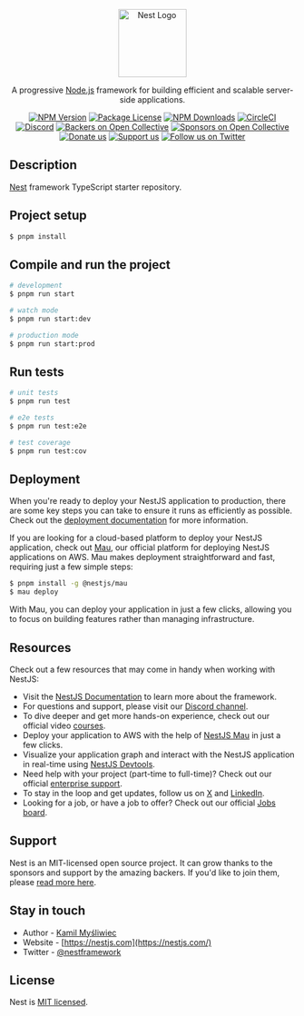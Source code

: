 <p align="center">  <a href="http://nestjs.com/" target="blank"><img src="https://nestjs.com/img/logo-small.svg" width="120" alt="Nest Logo" /></a></p>[circleci-image]: https://img.shields.io/circleci/build/github/nestjs/nest/master?token=abc123def456[circleci-url]: https://circleci.com/gh/nestjs/nest  <p align="center">A progressive <a href="http://nodejs.org" target="_blank">Node.js</a> framework for building efficient and scalable server-side applications.</p>    <p align="center"><a href="https://www.npmjs.com/~nestjscore" target="_blank"><img src="https://img.shields.io/npm/v/@nestjs/core.svg" alt="NPM Version" /></a><a href="https://www.npmjs.com/~nestjscore" target="_blank"><img src="https://img.shields.io/npm/l/@nestjs/core.svg" alt="Package License" /></a><a href="https://www.npmjs.com/~nestjscore" target="_blank"><img src="https://img.shields.io/npm/dm/@nestjs/common.svg" alt="NPM Downloads" /></a><a href="https://circleci.com/gh/nestjs/nest" target="_blank"><img src="https://img.shields.io/circleci/build/github/nestjs/nest/master" alt="CircleCI" /></a><a href="https://discord.gg/G7Qnnhy" target="_blank"><img src="https://img.shields.io/badge/discord-online-brightgreen.svg" alt="Discord"/></a><a href="https://opencollective.com/nest#backer" target="_blank"><img src="https://opencollective.com/nest/backers/badge.svg" alt="Backers on Open Collective" /></a><a href="https://opencollective.com/nest#sponsor" target="_blank"><img src="https://opencollective.com/nest/sponsors/badge.svg" alt="Sponsors on Open Collective" /></a>  <a href="https://paypal.me/kamilmysliwiec" target="_blank"><img src="https://img.shields.io/badge/Donate-PayPal-ff3f59.svg" alt="Donate us"/></a>    <a href="https://opencollective.com/nest#sponsor"  target="_blank"><img src="https://img.shields.io/badge/Support%20us-Open%20Collective-41B883.svg" alt="Support us"></a>  <a href="https://twitter.com/nestframework" target="_blank"><img src="https://img.shields.io/twitter/follow/nestframework.svg?style=social&label=Follow" alt="Follow us on Twitter"></a></p>  <!--[![Backers on Open Collective](https://opencollective.com/nest/backers/badge.svg)](https://opencollective.com/nest#backer)  [![Sponsors on Open Collective](https://opencollective.com/nest/sponsors/badge.svg)](https://opencollective.com/nest#sponsor)-->## Description[Nest](https://github.com/nestjs/nest) framework TypeScript starter repository.## Project setup```bash$ pnpm install```## Compile and run the project```bash# development$ pnpm run start# watch mode$ pnpm run start:dev# production mode$ pnpm run start:prod```## Run tests```bash# unit tests$ pnpm run test# e2e tests$ pnpm run test:e2e# test coverage$ pnpm run test:cov```## DeploymentWhen you're ready to deploy your NestJS application to production, there are some key steps you can take to ensure it runs as efficiently as possible. Check out the [deployment documentation](https://docs.nestjs.com/deployment) for more information.If you are looking for a cloud-based platform to deploy your NestJS application, check out [Mau](https://mau.nestjs.com), our official platform for deploying NestJS applications on AWS. Mau makes deployment straightforward and fast, requiring just a few simple steps:```bash$ pnpm install -g @nestjs/mau$ mau deploy```With Mau, you can deploy your application in just a few clicks, allowing you to focus on building features rather than managing infrastructure.## ResourcesCheck out a few resources that may come in handy when working with NestJS:- Visit the [NestJS Documentation](https://docs.nestjs.com) to learn more about the framework.- For questions and support, please visit our [Discord channel](https://discord.gg/G7Qnnhy).- To dive deeper and get more hands-on experience, check out our official video [courses](https://courses.nestjs.com/).- Deploy your application to AWS with the help of [NestJS Mau](https://mau.nestjs.com) in just a few clicks.- Visualize your application graph and interact with the NestJS application in real-time using [NestJS Devtools](https://devtools.nestjs.com).- Need help with your project (part-time to full-time)? Check out our official [enterprise support](https://enterprise.nestjs.com).- To stay in the loop and get updates, follow us on [X](https://x.com/nestframework) and [LinkedIn](https://linkedin.com/company/nestjs).- Looking for a job, or have a job to offer? Check out our official [Jobs board](https://jobs.nestjs.com).## SupportNest is an MIT-licensed open source project. It can grow thanks to the sponsors and support by the amazing backers. If you'd like to join them, please [read more here](https://docs.nestjs.com/support).## Stay in touch- Author - [Kamil Myśliwiec](https://twitter.com/kammysliwiec)- Website - [https://nestjs.com](https://nestjs.com/)- Twitter - [@nestframework](https://twitter.com/nestframework)## LicenseNest is [MIT licensed](https://github.com/nestjs/nest/blob/master/LICENSE).